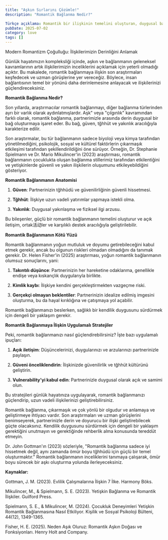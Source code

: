 ```yaml
---
title: "Aşkın Sırlarını Çözümle!"
description: "Romantik Bağlanma Nedir?"

Türkçe açıklama: Romantik bir ilişkinin temelini oluşturan, duygusal ba...
pubDate: 2025-07-02
category: love
tags: []
---
```


Modern Romantizm Çoğulluğu: İlişkilerimizin Derinliğini Anlamak

Günlük hayatımızın kompleksliği içinde, aşkın ve bağlanmanın geleneksel kavramlarının artık ilişkilerimizin inceliklerini açıklamak için yeterli olmadığı açıktır. Bu makalede, romantik bağlanmaya ilişkin son araştırmaları keşfedecek ve uzman görüşlerine yer vereceğiz. Böylece, insan bağlantısının temel bir yönünü daha derinlemesine anlayacak ve ilişkilerinizi güçlendireceksiniz.

**Romantik Bağlanma Nedir?**

Son yıllarda, araştırmacılar romantik bağlanmayı, diğer bağlanma türlerinden ayrı bir varlık olarak aydınlatmışlardır. Aşk" veya "çılgınlık" kavramından farklı olarak, romantik bağlanma, partnerimizle arasında derin duygusal bir bağ oluşturmaya işaret eder. Bu bağ, güven, tğhhüt ve yakınlık aracılığıyla karakterize edilir.

Son araştırmalar, bu tür bağlanmanın sadece biyoloji veya kimya tarafından yönetilmediğini, psikolojik, sosyal ve kültürel faktörlerin çıkarmaşık etkileşimi tarafından şekillendirildiğini öne sürüyor. Örneğin, Dr. Stephanie Spielmann ve Dr. Mario Mikulincer'in (2023) araştırması, romantik bağlanmanın çocuklukta oluşan bağlanma stillerimiz tarafından etkilentiğini ve yetişkinlerde güvenli ve yakın ilişkilerin oluşumunu etkileyebildiğini gösteriyor.

**Romantik Bağlanmanın Anatomisi**

1. **Güven**: Partnerinizin tğhhüdü ve güvenilirliğinin güvenli hissetmesi.

2. **Tğhhüt**: İlişkiye uzun vadeli yatırımlar yapmaya istekli olma.

3. **Yakınlık**: Duygusal yakınlaşma ve fiziksel ilgi arzusu.

Bu bileşenler, güçlü bir romantik bağlanmanın temelini oluşturur ve açık iletişim, ortak活动ler ve karşılıklı destek aracılığıyla geliştirilebilir.

**Romantik Bağlanmanın Kötü Yüzü**

Romantik bağlanmanın yoğun mutluluk ve doyumu getirebileceğini kabul etmek gerekir, ancak bu olgunun riskleri olmadan olmadığını da tanımak gerekir. Dr. Helen Fisher'in (2025) araştırması, yoğun romantik bağlanmanın olumsuz sonuçlarını, yani:

1. **Takıntılı düşünce**: Partnerinizin her hareketine odaklanma, genellikle endişe veya kıskançlık duygularıyla birlikte.

2. **Kimlik kaybı**: İlişkiye kendini gerçekleştirmekten vazgeçme riski.

3. **Gerçekçi olmayan beklentiler**: Partnerinizin idealize edilmiş imgesini oluşturma, bu da hayal kırıklığına ve çatışmaya yol açabilir.

Romantik bağlanmanızı beslerken, sağlıklı bir kendilik duygusunu sürdürmek için dengeli bir yaklaşım gerekir.

**Romantik Bağlanmaya İlişkin Uygulamalı Stratejiler**

Peki, romantik bağlanmanızı nasıl güçlendirebilirsiniz? İşte bazı uygulamalı ipuçları:

1. **Açık iletişim**: Düşüncelerinizi, duygularınızı ve arzularınızı partnerinizle paylaşın.

2. **Güveni önceliklendirin**: İlişkinizde güvenilirlik ve tğhhüt kültürünü geliştirin.

3. **Vulnerability'yi kabul edin**: Partnerinizle duygusal olarak açık ve samimi olun.

Bu stratejileri günlük hayatınıza uygulayarak, romantik bağlanmanızı güçlendirip, uzun vadeli ilişkilerinizi geliştirebilirsiniz.

Romantik bağlanma, çıkarmaşık ve çok yönlü bir olgudur ve anlamaya ve geliştirmeye ihtiyacı vardır. Son araştırmaları ve uzman görüşlerini benimseyerek, partnerinizle derin ve doyurucu bir ilişki geliştirebilecek güçte olacaksınız. Kendilik duygusunu sürdürmek için dengeli bir yaklaşım gerektiğini unutmayın ve gerektiğinde rehberlik alma konusunda tereddüt etmeyin.

Dr. John Gottman'ın (2023) sözleriyle, "Romantik bağlanma sadece iyi hissetmek değil, aynı zamanda ömür boyu tğhhüdü için güçlü bir temel oluşturmaktır." Romantik bağlanmanın inceliklerini tanımaya çalışarak, ömür boyu sürecek bir aşkı oluşturma yolunda ilerleyeceksiniz.

**Kaynaklar:**

Gottman, J. M. (2023). Evlilik Çalışmalarına İlişkin 7 İlke. Harmony Böks.

Mikulincer, M., & Spielmann, S. E. (2023). Yetişkin Bağlanma ve Romantik İlişkiler. Guilford Press.

Spielmann, S. E., & Mikulincer, M. (2024). Çocukluk Deneyimleri Yetişkin Romantik Bağlanmasına Nasıl Etkiliyor. Kişilik ve Sosyal Psikoloji Bülteni, 44(12), 1349-1365.

Fisher, H. E. (2025). Neden Aşık Oluruz: Romantik Aşkın Doğası ve Fonksiyonları. Henry Holt and Company.
